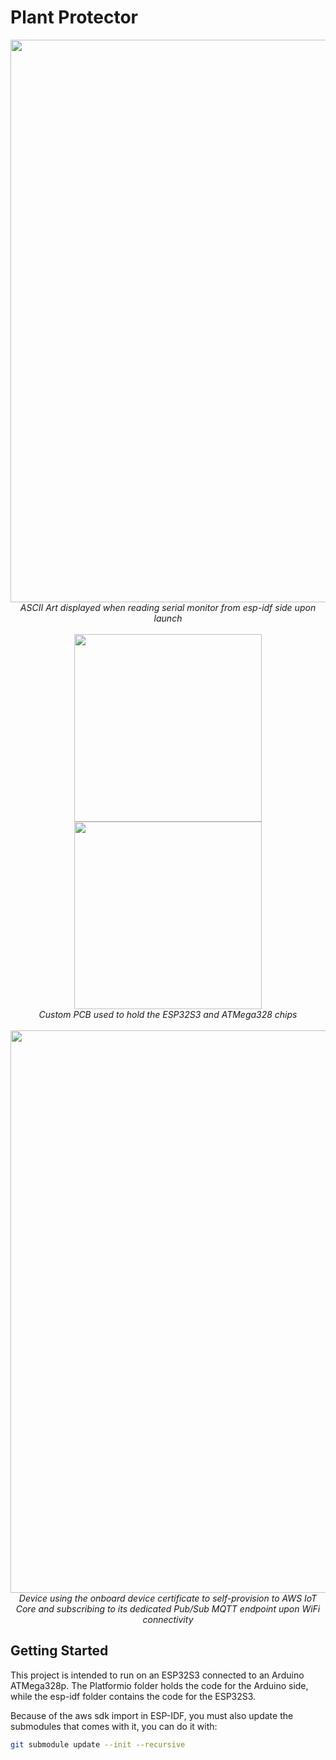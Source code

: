 # Plant Protector

<p align="center">
<img src="https://github.com/user-attachments/assets/49dcf414-d3b9-4081-9259-3601e2cb3a9e" width="900"/>
<br>
<em>ASCII Art displayed when reading serial monitor from esp-idf side upon launch</em>  
<br><br>

<img src="https://github.com/user-attachments/assets/81a8a352-30bc-4e79-a403-1727ca632b10" width="300"/>
<img src="https://github.com/user-attachments/assets/689ba080-d810-4638-8fb7-3a4b6d97f650" width="300"/>
<br>
<em>Custom PCB used to hold the ESP32S3 and ATMega328 chips</em>
<br><br>

<img src="https://github.com/user-attachments/assets/010d351d-6f9d-43f1-be8e-59e6b5be1547" width="900"/>
<br>
<em>Device using the onboard device certificate to self-provision to AWS IoT Core and subscribing to its dedicated Pub/Sub MQTT endpoint upon WiFi connectivity</em>

</p>


## Getting Started

This project is intended to run on an ESP32S3 connected to an Arduino ATMega328p. The Platformio folder holds the code for the Arduino side, while the esp-idf folder contains the code for the ESP32S3.

Because of the aws sdk import in ESP-IDF, you must also update the submodules that comes with it, you can do it with:
``` bash
git submodule update --init --recursive
```
